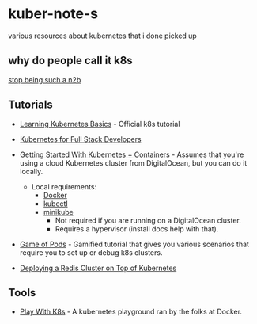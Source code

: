 # kuber-note-s

various resources about kubernetes that i done picked up

## why do people call it k8s

[stop being such a n2b](https://a11yproject.com/posts/a11y-and-other-numeronyms/)

## Tutorials

- [Learning Kubernetes Basics](https://kubernetes.io/docs/tutorials/kubernetes-basics/) - Official k8s tutorial
- [Kubernetes for Full Stack Developers](https://www.digitalocean.com/community/curriculums/kubernetes-for-full-stack-developers)
- [Getting Started With Kubernetes + Containers](https://www.digitalocean.com/community/meetup_kits/getting-started-with-containers-and-kubernetes-a-digitalocean-meetup-kit) - Assumes that you're using a cloud Kubernetes cluster from DigitalOcean, but you can do it locally.

  - Local requirements:
    - [Docker](https://docs.docker.com/install/)
    - [kubectl](https://kubernetes.io/docs/tasks/tools/install-kubectl/)
    - [minikube](https://kubernetes.io/docs/tasks/tools/install-minikube/)
      - Not required if you are running on a DigitalOcean cluster.
      - Requires a hypervisor (install docs help with that).

- [Game of Pods](https://dev.to/kodekloud/learn-kubernetes-by-playing-the-game-of-pods-43g4) - Gamified tutorial that gives you various scenarios that require you to set up or debug k8s clusters.
- [Deploying a Redis Cluster on Top of Kubernetes](https://rancher.com/blog/2019/deploying-redis-cluster/)

## Tools

- [Play With K8s](https://labs.play-with-k8s.com/) - A kubernetes playground ran by the folks at Docker.
